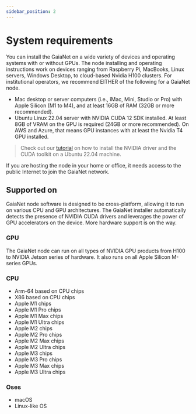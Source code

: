 ```yaml
---
sidebar_position: 2
---
```


# System requirements

You can install the GaiaNet on a wide variety of devices and operating systems with or without GPUs. The node installing and operating instructions work on devices ranging from Raspberry Pi, MacBooks, Linux servers, Windows Desktop, to cloud-based Nvidia H100 clusters. For institutional operators, we recommend EITHER of the following for a GaiaNet node. 

* Mac desktop or server computers (i.e., iMac, Mini, Studio or Pro) with Apple Silicon (M1 to M4), and at least 16GB of RAM (32GB or more recommended).
* Ubuntu Linux 22.04 server with NVIDIA CUDA 12 SDK installed. At least 8GB of VRAM on the GPU is required (24GB or more recommended). On AWS and Azure, that means GPU instances with at least the Nvidia T4 GPU installed.

> Check out our [tutorial](tasks/cuda) on how to install the NVIDIA driver and the CUDA toolkit on a Ubuntu 22.04 machine.

If you are hosting the node in your home or office, it needs access to the public Internet to join the GaiaNet network.

## Supported on

GaiaNet node software is designed to be cross-platform, allowing it to run on various CPU and GPU architectures. The GaiaNet installer automatically detects the presence of NVIDIA CUDA drivers and leverages the power of GPU accelerators on the device. More hardware support is on the way.

### GPU

The GaiaNet node can run on all types of NVIDIA GPU products from H100 to NVIDIA Jetson series of hardware.
It also runs on all Apple Silicon M-series GPUs.

### CPU

* Arm-64 based on CPU chips
* X86 based on CPU chips
* Apple M1 chips
* Apple M1 Pro chips
* Apple M1 Max chips
* Apple M1 Ultra chips
* Apple M2 chips
* Apple M2 Pro chips
* Apple M2 Max chips
* Apple M2 Ultra chips
* Apple M3 chips
* Apple M3 Pro chips
* Apple M3 Max chips
* Apple M3 Ultra chips

### Oses

* macOS
* Linux-like OS

